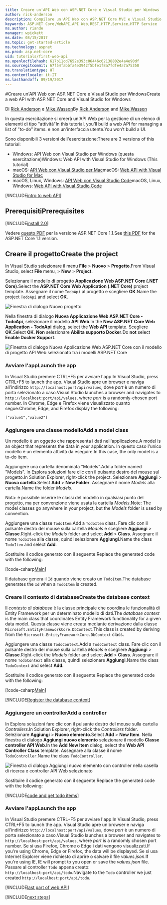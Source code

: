 ```yaml
---
title: Creare un'API Web con ASP.NET Core e Visual Studio per Windows
author: rick-anderson
description: Compilare un'API Web con ASP.NET Core MVC e Visual Studio per Windows
keywords: ASP.NET Core,WebAPI,API Web,REST,HTTP,Service,HTTP Service
ms.author: riande
manager: wpickett
ms.date: 08/15/2017
ms.topic: get-started-article
ms.technology: aspnet
ms.prod: asp.net-core
uid: tutorials/first-web-api
ms.openlocfilehash: 617b11cd7652e393c06446c62138802e4a4e90df
ms.sourcegitcommit: 67f54fabbfa4e3942f5bfe1f8a7fdfe4a7a75358
ms.translationtype: HT
ms.contentlocale: it-IT
ms.lasthandoff: 09/19/2017
---
```

#<a name="create-a-web-api-with-aspnet-core-and-visual-studio-for-windows"></a><span data-ttu-id="90bff-104">Creare un'API Web con ASP.NET Core e Visual Studio per Windows</span><span class="sxs-lookup"><span data-stu-id="90bff-104">Create a web API with ASP.NET Core and Visual Studio for Windows</span></span>

<span data-ttu-id="90bff-105">Di [Rick Anderson](https://twitter.com/RickAndMSFT) e [Mike Wasson](https://github.com/mikewasson)</span><span class="sxs-lookup"><span data-stu-id="90bff-105">By [Rick Anderson](https://twitter.com/RickAndMSFT) and [Mike Wasson](https://github.com/mikewasson)</span></span>

<span data-ttu-id="90bff-106">In questa esercitazione si creerà un'API Web per la gestione di un elenco di elementi di tipo "attività"</span><span class="sxs-lookup"><span data-stu-id="90bff-106">In this tutorial, you’ll build a web API for managing a list of "to-do" items.</span></span> <span data-ttu-id="90bff-107">e non un'interfaccia utente.</span><span class="sxs-lookup"><span data-stu-id="90bff-107">You won’t build a UI.</span></span>

<span data-ttu-id="90bff-108">Sono disponibili 3 versioni dell'esercitazione:</span><span class="sxs-lookup"><span data-stu-id="90bff-108">There are 3 versions of this tutorial:</span></span>

* <span data-ttu-id="90bff-109">Windows: API Web con Visual Studio per Windows (questa esercitazione)</span><span class="sxs-lookup"><span data-stu-id="90bff-109">Windows: Web API with Visual Studio for Windows (This tutorial)</span></span>
* <span data-ttu-id="90bff-110">macOS: [API Web con Visual Studio per Mac](xref:tutorials/first-web-api-mac)</span><span class="sxs-lookup"><span data-stu-id="90bff-110">macOS: [Web API with Visual Studio for Mac](xref:tutorials/first-web-api-mac)</span></span>
* <span data-ttu-id="90bff-111">macOS, Linux, Windows: [API Web con Visual Studio Code](xref:tutorials/web-api-vsc)</span><span class="sxs-lookup"><span data-stu-id="90bff-111">macOS, Linux, Windows: [Web API with Visual Studio Code](xref:tutorials/web-api-vsc)</span></span>

<!-- WARNING: The code AND images in this doc are used by uid: tutorials/web-api-vsc, tutorials/first-web-api-mac and tutorials/first-web-api. If you change any code/images in this tutorial, update uid: tutorials/web-api-vsc -->

[!INCLUDE[intro to web API](../includes/webApi/intro.md)]

## <a name="prerequisites"></a><span data-ttu-id="90bff-112">Prerequisiti</span><span class="sxs-lookup"><span data-stu-id="90bff-112">Prerequisites</span></span>

[!INCLUDE[install 2.0](../includes/install2.0.md)]

<span data-ttu-id="90bff-113">Vedere [questo PDF](https://github.com/aspnet/Docs/blob/master/aspnetcore/tutorials/first-web-api/_static/_webAPI.pdf) per la versione ASP.NET Core 1.1.</span><span class="sxs-lookup"><span data-stu-id="90bff-113">See [this PDF](https://github.com/aspnet/Docs/blob/master/aspnetcore/tutorials/first-web-api/_static/_webAPI.pdf) for the ASP.NET Core 1.1 version.</span></span>

## <a name="create-the-project"></a><span data-ttu-id="90bff-114">Creare il progetto</span><span class="sxs-lookup"><span data-stu-id="90bff-114">Create the project</span></span>

<span data-ttu-id="90bff-115">In Visual Studio selezionare il menu **File** > **Nuovo** > **Progetto**.</span><span class="sxs-lookup"><span data-stu-id="90bff-115">From Visual Studio, select **File** menu, > **New** > **Project**.</span></span>

<span data-ttu-id="90bff-116">Selezionare il modello di progetto **Applicazione Web ASP.NET Core (.NET Core)**.</span><span class="sxs-lookup"><span data-stu-id="90bff-116">Select the **ASP.NET Core Web Application (.NET Core)** project template.</span></span> <span data-ttu-id="90bff-117">Assegnare il nome `TodoApi` al progetto e scegliere **OK**.</span><span class="sxs-lookup"><span data-stu-id="90bff-117">Name the project `TodoApi` and select **OK**.</span></span>

![Finestra di dialogo Nuovo progetto](first-web-api/_static/new-project.png)

<span data-ttu-id="90bff-119">Nella finestra di dialogo **Nuova Applicazione Web ASP.NET Core - TodoApi**, selezionare il modello **API Web**.</span><span class="sxs-lookup"><span data-stu-id="90bff-119">In the **New ASP.NET Core Web Application - TodoApi** dialog, select the **Web API** template.</span></span> <span data-ttu-id="90bff-120">Scegliere **OK**.</span><span class="sxs-lookup"><span data-stu-id="90bff-120">Select **OK**.</span></span> <span data-ttu-id="90bff-121">**Non** selezionare **Abilita supporto Docker**.</span><span class="sxs-lookup"><span data-stu-id="90bff-121">Do **not** select **Enable Docker Support**.</span></span>

![Finestra di dialogo Nuova Applicazione Web ASP.NET Core con il modello di progetto API Web selezionato tra i modelli ASP.NET Core](first-web-api/_static/web-api-project.png)

### <a name="launch-the-app"></a><span data-ttu-id="90bff-123">Avviare l'app</span><span class="sxs-lookup"><span data-stu-id="90bff-123">Launch the app</span></span>

<span data-ttu-id="90bff-124">In Visual Studio premere CTRL+F5 per avviare l'app.</span><span class="sxs-lookup"><span data-stu-id="90bff-124">In Visual Studio, press CTRL+F5 to launch the app.</span></span> <span data-ttu-id="90bff-125">Visual Studio apre un browser e naviga all'indirizzo `http://localhost:port/api/values`, dove *port* è un numero di porta selezionato a caso.</span><span class="sxs-lookup"><span data-stu-id="90bff-125">Visual Studio launches a browser and navigates to `http://localhost:port/api/values`, where *port* is a randomly-chosen port number.</span></span> <span data-ttu-id="90bff-126">In Chrome, Edge e Firefox viene visualizzato quanto segue:</span><span class="sxs-lookup"><span data-stu-id="90bff-126">Chrome, Edge, and Firefox display the following:</span></span>

```
["value1","value2"]
``` 

### <a name="add-a-model-class"></a><span data-ttu-id="90bff-127">Aggiungere una classe modello</span><span class="sxs-lookup"><span data-stu-id="90bff-127">Add a model class</span></span>

<span data-ttu-id="90bff-128">Un modello è un oggetto che rappresenta i dati nell'applicazione.</span><span class="sxs-lookup"><span data-stu-id="90bff-128">A model is an object that represents the data in your application.</span></span> <span data-ttu-id="90bff-129">In questo caso l'unico modello è un elemento attività da eseguire.</span><span class="sxs-lookup"><span data-stu-id="90bff-129">In this case, the only model is a to-do item.</span></span>

<span data-ttu-id="90bff-130">Aggiungere una cartella denominata "Models".</span><span class="sxs-lookup"><span data-stu-id="90bff-130">Add a folder named "Models".</span></span> <span data-ttu-id="90bff-131">In Esplora soluzioni fare clic con il pulsante destro del mouse sul progetto.</span><span class="sxs-lookup"><span data-stu-id="90bff-131">In Solution Explorer, right-click the project.</span></span> <span data-ttu-id="90bff-132">Selezionare **Aggiungi** > **Nuova cartella**.</span><span class="sxs-lookup"><span data-stu-id="90bff-132">Select **Add** > **New Folder**.</span></span> <span data-ttu-id="90bff-133">Assegnare il nome *Models* alla cartella.</span><span class="sxs-lookup"><span data-stu-id="90bff-133">Name the folder *Models*.</span></span>

<span data-ttu-id="90bff-134">Nota: è possibile inserire le classi del modello in qualsiasi punto del progetto, ma per convenzione viene usata la cartella *Models*.</span><span class="sxs-lookup"><span data-stu-id="90bff-134">Note: The model classes go anywhere in your project, but the *Models* folder is used by convention.</span></span>

<span data-ttu-id="90bff-135">Aggiungere una classe `TodoItem`.</span><span class="sxs-lookup"><span data-stu-id="90bff-135">Add a `TodoItem` class.</span></span> <span data-ttu-id="90bff-136">Fare clic con il pulsante destro del mouse sulla cartella *Models* e scegliere **Aggiungi** > **Classe**.</span><span class="sxs-lookup"><span data-stu-id="90bff-136">Right-click the *Models* folder and select **Add** > **Class**.</span></span> <span data-ttu-id="90bff-137">Assegnare il nome `TodoItem` alla classe, quindi selezionare **Aggiungi**.</span><span class="sxs-lookup"><span data-stu-id="90bff-137">Name the class `TodoItem` and select **Add**.</span></span>

<span data-ttu-id="90bff-138">Sostituire il codice generato con il seguente:</span><span class="sxs-lookup"><span data-stu-id="90bff-138">Replace the generated code with the following:</span></span>

[!code-csharp[Main](first-web-api/sample/TodoApi/Models/TodoItem.cs)]

<span data-ttu-id="90bff-139">Il database genera il `Id` quando viene creato un `TodoItem`.</span><span class="sxs-lookup"><span data-stu-id="90bff-139">The database generates the `Id` when a `TodoItem` is created.</span></span>

### <a name="create-the-database-context"></a><span data-ttu-id="90bff-140">Creare il contesto di database</span><span class="sxs-lookup"><span data-stu-id="90bff-140">Create the database context</span></span>

<span data-ttu-id="90bff-141">Il *contesto di database* è la classe principale che coordina le funzionalità di Entity Framework per un determinato modello di dati.</span><span class="sxs-lookup"><span data-stu-id="90bff-141">The *database context* is the main class that coordinates Entity Framework functionality for a given data model.</span></span> <span data-ttu-id="90bff-142">Questa classe viene creata mediante derivazione dalla classe `Microsoft.EntityFrameworkCore.DbContext`.</span><span class="sxs-lookup"><span data-stu-id="90bff-142">This class is created by deriving from the `Microsoft.EntityFrameworkCore.DbContext` class.</span></span>

<span data-ttu-id="90bff-143">Aggiungere una classe `TodoContext`.</span><span class="sxs-lookup"><span data-stu-id="90bff-143">Add a `TodoContext` class.</span></span> <span data-ttu-id="90bff-144">Fare clic con il pulsante destro del mouse sulla cartella *Models* e scegliere **Aggiungi** > **Classe**.</span><span class="sxs-lookup"><span data-stu-id="90bff-144">Right-click the *Models* folder and select **Add** > **Class**.</span></span> <span data-ttu-id="90bff-145">Assegnare il nome `TodoContext` alla classe, quindi selezionare **Aggiungi**.</span><span class="sxs-lookup"><span data-stu-id="90bff-145">Name the class `TodoContext` and select **Add**.</span></span>

<span data-ttu-id="90bff-146">Sostituire il codice generato con il seguente:</span><span class="sxs-lookup"><span data-stu-id="90bff-146">Replace the generated code with the following:</span></span>

[!code-csharp[Main](first-web-api/sample/TodoApi/Models/TodoContext.cs)]

[!INCLUDE[Register the database context](../includes/webApi/register_dbContext.md)]

### <a name="add-a-controller"></a><span data-ttu-id="90bff-147">Aggiungere un controller</span><span class="sxs-lookup"><span data-stu-id="90bff-147">Add a controller</span></span>

<span data-ttu-id="90bff-148">In Esplora soluzioni fare clic con il pulsante destro del mouse sulla cartella *Controllers*.</span><span class="sxs-lookup"><span data-stu-id="90bff-148">In Solution Explorer, right-click the *Controllers* folder.</span></span> <span data-ttu-id="90bff-149">Selezionare **Aggiungi** > **Nuovo elemento**.</span><span class="sxs-lookup"><span data-stu-id="90bff-149">Select **Add** > **New Item**.</span></span> <span data-ttu-id="90bff-150">Nella finestra di dialogo **Aggiungi nuovo elemento** selezionare il modello **Classe controller API Web**.</span><span class="sxs-lookup"><span data-stu-id="90bff-150">In the **Add New Item** dialog, select the **Web  API Controller Class** template.</span></span> <span data-ttu-id="90bff-151">Assegnare alla classe il nome `TodoController`.</span><span class="sxs-lookup"><span data-stu-id="90bff-151">Name the class `TodoController`.</span></span>

![Finestra di dialogo Aggiungi nuovo elemento con controller nella casella di ricerca e controller API Web selezionato](first-web-api/_static/new_controller.png)

<span data-ttu-id="90bff-153">Sostituire il codice generato con il seguente:</span><span class="sxs-lookup"><span data-stu-id="90bff-153">Replace the generated code with the following:</span></span>

[!INCLUDE[code and get todo items](../includes/webApi/getTodoItems.md)]
  
### <a name="launch-the-app"></a><span data-ttu-id="90bff-154">Avviare l'app</span><span class="sxs-lookup"><span data-stu-id="90bff-154">Launch the app</span></span>

<span data-ttu-id="90bff-155">In Visual Studio premere CTRL+F5 per avviare l'app.</span><span class="sxs-lookup"><span data-stu-id="90bff-155">In Visual Studio, press CTRL+F5 to launch the app.</span></span> <span data-ttu-id="90bff-156">Visual Studio apre un browser e naviga all'indirizzo `http://localhost:port/api/values`, dove *port* è un numero di porta selezionato a caso.</span><span class="sxs-lookup"><span data-stu-id="90bff-156">Visual Studio launches a browser and navigates to `http://localhost:port/api/values`, where *port* is a randomly chosen port number.</span></span> <span data-ttu-id="90bff-157">Se si usa Firefox, Chrome o Edge i dati vengono visualizzati.</span><span class="sxs-lookup"><span data-stu-id="90bff-157">If you're using Chrome, Edge or Firefox, the data will be displayed.</span></span> <span data-ttu-id="90bff-158">Se si usa Internet Explorer viene richiesto di aprire o salvare il file *values.json*.</span><span class="sxs-lookup"><span data-stu-id="90bff-158">If you're using IE, IE will prompt to you open or save the *values.json* file.</span></span> <span data-ttu-id="90bff-159">Passare al controller `Todo` appena creato: `http://localhost:port/api/todo`.</span><span class="sxs-lookup"><span data-stu-id="90bff-159">Navigate to the `Todo` controller we just created `http://localhost:port/api/todo`.</span></span>

[!INCLUDE[last part of web API](../includes/webApi/end.md)]

[!INCLUDE[next steps](../includes/webApi/next.md)]

